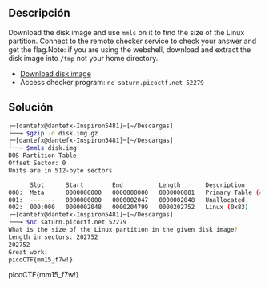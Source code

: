 ## Descripción
Download the disk image and use `mmls` on it to find the size of the Linux partition. Connect to the remote checker service to check your answer and get the flag.Note: if you are using the webshell, download and extract the disk image into `/tmp` not your home directory.

-   [Download disk image](https://artifacts.picoctf.net/c/114/disk.img.gz)
-   Access checker program: `nc saturn.picoctf.net 52279`

## Solución
``` bash
┌─[dantefx@dantefx-Inspiron5481]─[~/Descargas]
└──╼ $gzip -d disk.img.gz 
┌─[dantefx@dantefx-Inspiron5481]─[~/Descargas]
└──╼ $mmls disk.img 
DOS Partition Table
Offset Sector: 0
Units are in 512-byte sectors

      Slot      Start        End          Length       Description
000:  Meta      0000000000   0000000000   0000000001   Primary Table (#0)
001:  -------   0000000000   0000002047   0000002048   Unallocated
002:  000:000   0000002048   0000204799   0000202752   Linux (0x83)
┌─[dantefx@dantefx-Inspiron5481]─[~/Descargas]
└──╼ $nc saturn.picoctf.net 52279
What is the size of the Linux partition in the given disk image?
Length in sectors: 202752
202752
Great work!
picoCTF{mm15_f7w!}


```
picoCTF{mm15_f7w!}